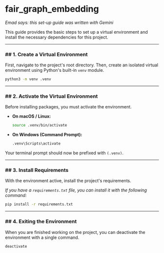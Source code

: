 # fair_graph_embedding

*Emad says: this set-up guide was written with Gemini*

This guide provides the basic steps to set up a virtual environment and install the necessary dependencies for this project.

---

### ## 1. Create a Virtual Environment

First, navigate to the project's root directory. Then, create an isolated virtual environment using Python's built-in `venv` module.

```bash
python3 -m venv .venv
```

---

### ## 2. Activate the Virtual Environment

Before installing packages, you must activate the environment.

* **On macOS / Linux:**
    ```bash
    source .venv/bin/activate
    ```

* **On Windows (Command Prompt):**
    ```bash
    .venv\Scripts\activate
    ```

Your terminal prompt should now be prefixed with `(.venv)`.

---

### ## 3. Install Requirements

With the environment active, install the project's requirements.

*If you have a `requirements.txt` file, you can install it with the following command:*

```bash
pip install -r requirements.txt
```

---

### ## 4. Exiting the Environment

When you are finished working on the project, you can deactivate the environment with a single command.

```bash
deactivate
```